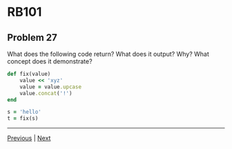 # RB101
## Problem 27

What does the following code return? What does it output? Why? What concept does it demonstrate?

```ruby
def fix(value)
	value << 'xyz'
	value = value.upcase
	value.concat('!')
end

s = 'hello'
t = fix(s)
```

---

[Previous](026.md) | [Next](028.md)
